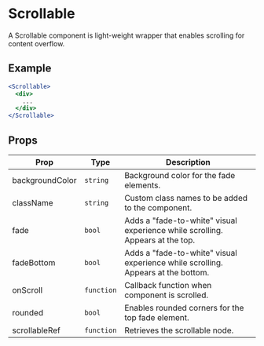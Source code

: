 # Scrollable

A Scrollable component is light-weight wrapper that enables scrolling for content overflow.


## Example

```jsx
<Scrollable>
  <div>
    ...
  </div>
</Scrollable>
```


## Props

| Prop | Type | Description |
| --- | --- | --- |
| backgroundColor | `string` | Background color for the fade elements. |
| className | `string` | Custom class names to be added to the component. |
| fade | `bool` | Adds a "fade-to-white" visual experience while scrolling. Appears at the top. |
| fadeBottom | `bool` | Adds a "fade-to-white" visual experience while scrolling. Appears at the bottom. |
| onScroll | `function` | Callback function when component is scrolled. |
| rounded | `bool` | Enables rounded corners for the top fade element. |
| scrollableRef | `function` | Retrieves the scrollable node. |
